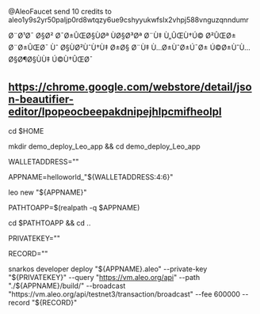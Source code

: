 @AleoFaucet send 10 credits to aleo1y9s2yr50paljp0rd8wtqzy6ue9cshyyukwfslx2vhpj588vnguzqnndumr

Ø¨Ø¹Ø¯ Ø§Ø² Ø¯Ø±ÛŒØ§ÙØª ÙØ§Ø³Øª Ø¨Ù‡ Ù„ÛŒÙ†Ú© Ø²ÛŒØ± Ø¨Ø±ÛŒØ¯ Ùˆ Ø§ÙØ²ÙˆÙ†Ù‡ Ø±Ø§ Ø¨Ù‡ Ù…Ø±ÙˆØ±Ú¯Ø± Ú©Ø±ÙˆÙ… Ø§Ø¶Ø§ÙÙ‡ Ú©Ù†ÛŒØ¯

https://chrome.google.com/webstore/detail/json-beautifier-editor/lpopeocbeepakdnipejhlpcmifheolpl
------------------------------------------------------------------

cd $HOME

mkdir demo_deploy_Leo_app && cd demo_deploy_Leo_app

WALLETADDRESS=""

APPNAME=helloworld_"${WALLETADDRESS:4:6}"

leo new "${APPNAME}"

PATHTOAPP=$(realpath -q $APPNAME)

cd $PATHTOAPP && cd ..

PRIVATEKEY=""

RECORD=""

snarkos developer deploy "${APPNAME}.aleo" --private-key "${PRIVATEKEY}" --query "https://vm.aleo.org/api" --path "./${APPNAME}/build/" --broadcast "https://vm.aleo.org/api/testnet3/transaction/broadcast" --fee 600000 --record "${RECORD}"

    
